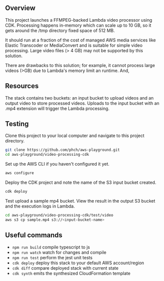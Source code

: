 ## Overview

This project launches a FFMPEG-backed Lambda video processor using CDK. Processing happens in-memory which can scale up to 10 GB, so it gets around the /tmp directory fixed space of 512 MB.

It should run at a fraction of the cost of managed AWS media services like Elastic Transcoder or MediaConvert and is suitable for simple video processing. Large video files (> 4 GB) may not be supported by this solution.  


There are drawbacks to this solution; for example, it cannot process large videos (>GB) due to Lambda's memory limit an runtime. And, 

## Resources
The stack contains two buckets: an input bucket to upload videos and an output video to store processed videos.
Uploads to the input bucket with an .mp4 extension will trigger the Lambda processing.

## Testing
Clone this project to your local computer and navigate to this project directory.
```bash
git clone https://github.com/phch/aws-playground.git
cd aws-playground/video-processing-cdk
```

Set up the AWS CLI if you haven't configured it yet.
```bash
aws configure
```

Deploy the CDK project and note the name of the S3 input bucket created.
```bash
cdk deploy
```

Test upload a sample mp4 bucket. View the result in the output S3 bucket and the execution logs in Lambda.
```bash
cd aws-playground/video-processing-cdk/test/video
aws s3 cp sample.mp4 s3://<input-bucket-name>
```

## Useful commands

 * `npm run build`   compile typescript to js
 * `npm run watch`   watch for changes and compile
 * `npm run test`    perform the jest unit tests
 * `cdk deploy`      deploy this stack to your default AWS account/region
 * `cdk diff`        compare deployed stack with current state
 * `cdk synth`       emits the synthesized CloudFormation template
